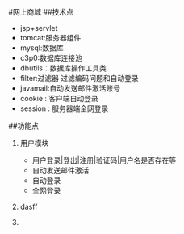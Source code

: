 #网上商城
##技术点
* jsp+servlet
* tomcat:服务器组件
* mysql:数据库
* c3p0:数据库连接池
* dbutils：数据库操作工具类
* filter:过滤器 过滤编码问题和自动登录
* javamail:自动发送邮件激活账号
* cookie : 客户端自动登录
* session : 服务器端全网登录

##功能点
1. 用户模块
   * 用户登录|登出|注册|验证码|用户名是否存在等
   * 自动发送邮件激活
   * 自动登录
   * 全网登录
   
   
2. dasff
3.

